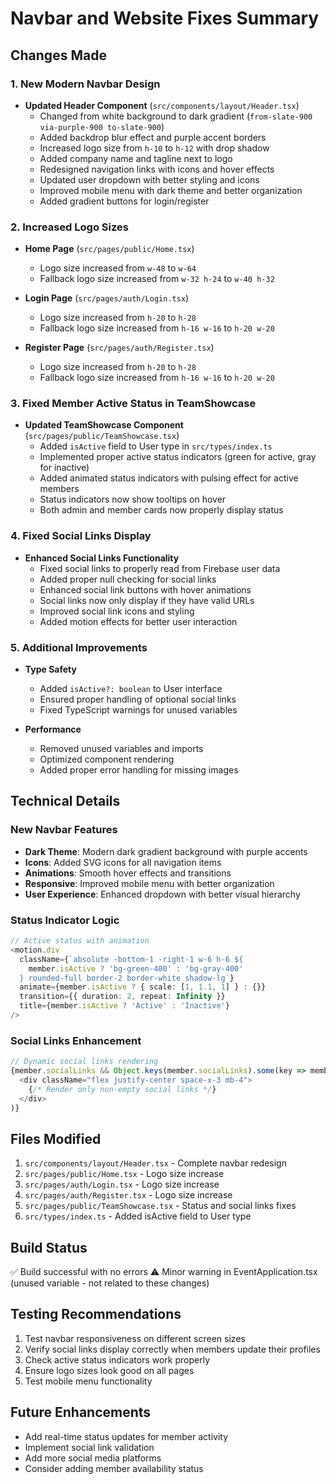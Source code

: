 # Navbar and Website Fixes Summary

## Changes Made

### 1. New Modern Navbar Design
- **Updated Header Component** (`src/components/layout/Header.tsx`)
  - Changed from white background to dark gradient (`from-slate-900 via-purple-900 to-slate-900`)
  - Added backdrop blur effect and purple accent borders
  - Increased logo size from `h-10` to `h-12` with drop shadow
  - Added company name and tagline next to logo
  - Redesigned navigation links with icons and hover effects
  - Updated user dropdown with better styling and icons
  - Improved mobile menu with dark theme and better organization
  - Added gradient buttons for login/register

### 2. Increased Logo Sizes
- **Home Page** (`src/pages/public/Home.tsx`)
  - Logo size increased from `w-48` to `w-64`
  - Fallback logo size increased from `w-32 h-24` to `w-40 h-32`

- **Login Page** (`src/pages/auth/Login.tsx`)
  - Logo size increased from `h-20` to `h-28`
  - Fallback logo size increased from `h-16 w-16` to `h-20 w-20`

- **Register Page** (`src/pages/auth/Register.tsx`)
  - Logo size increased from `h-20` to `h-28`
  - Fallback logo size increased from `h-16 w-16` to `h-20 w-20`

### 3. Fixed Member Active Status in TeamShowcase
- **Updated TeamShowcase Component** (`src/pages/public/TeamShowcase.tsx`)
  - Added `isActive` field to User type in `src/types/index.ts`
  - Implemented proper active status indicators (green for active, gray for inactive)
  - Added animated status indicators with pulsing effect for active members
  - Status indicators now show tooltips on hover
  - Both admin and member cards now properly display status

### 4. Fixed Social Links Display
- **Enhanced Social Links Functionality**
  - Fixed social links to properly read from Firebase user data
  - Added proper null checking for social links
  - Enhanced social link buttons with hover animations
  - Social links now only display if they have valid URLs
  - Improved social link icons and styling
  - Added motion effects for better user interaction

### 5. Additional Improvements
- **Type Safety**
  - Added `isActive?: boolean` to User interface
  - Ensured proper handling of optional social links
  - Fixed TypeScript warnings for unused variables

- **Performance**
  - Removed unused variables and imports
  - Optimized component rendering
  - Added proper error handling for missing images

## Technical Details

### New Navbar Features
- **Dark Theme**: Modern dark gradient background with purple accents
- **Icons**: Added SVG icons for all navigation items
- **Animations**: Smooth hover effects and transitions
- **Responsive**: Improved mobile menu with better organization
- **User Experience**: Enhanced dropdown with better visual hierarchy

### Status Indicator Logic
```typescript
// Active status with animation
<motion.div 
  className={`absolute -bottom-1 -right-1 w-6 h-6 ${
    member.isActive ? 'bg-green-400' : 'bg-gray-400'
  } rounded-full border-2 border-white shadow-lg`}
  animate={member.isActive ? { scale: [1, 1.1, 1] } : {}}
  transition={{ duration: 2, repeat: Infinity }}
  title={member.isActive ? 'Active' : 'Inactive'}
/>
```

### Social Links Enhancement
```typescript
// Dynamic social links rendering
{member.socialLinks && Object.keys(member.socialLinks).some(key => member.socialLinks![key]) && (
  <div className="flex justify-center space-x-3 mb-4">
    {/* Render only non-empty social links */}
  </div>
)}
```

## Files Modified
1. `src/components/layout/Header.tsx` - Complete navbar redesign
2. `src/pages/public/Home.tsx` - Logo size increase
3. `src/pages/auth/Login.tsx` - Logo size increase
4. `src/pages/auth/Register.tsx` - Logo size increase
5. `src/pages/public/TeamShowcase.tsx` - Status and social links fixes
6. `src/types/index.ts` - Added isActive field to User type

## Build Status
✅ Build successful with no errors
⚠️ Minor warning in EventApplication.tsx (unused variable - not related to these changes)

## Testing Recommendations
1. Test navbar responsiveness on different screen sizes
2. Verify social links display correctly when members update their profiles
3. Check active status indicators work properly
4. Ensure logo sizes look good on all pages
5. Test mobile menu functionality

## Future Enhancements
- Add real-time status updates for member activity
- Implement social link validation
- Add more social media platforms
- Consider adding member availability status